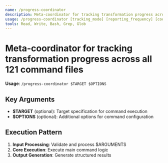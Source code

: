 ```yaml
---
name: /progress-coordinator
description: Meta-coordinator for tracking transformation progress across all 121 command files
usage: /progress-coordinator [tracking_mode] [reporting_frequency] [coordination_scope]
tools: Read, Write, Bash, Grep, Glob
---
```


# Meta-coordinator for tracking transformation progress across all 121 command files

**Usage**: `/progress-coordinator $TARGET $OPTIONS`

## Key Arguments

- **$TARGET** (optional): Target specification for command execution
- **$OPTIONS** (optional): Additional options for command configuration

## Execution Pattern

1. **Input Processing**: Validate and process $ARGUMENTS
2. **Core Execution**: Execute main command logic
3. **Output Generation**: Generate structured results

